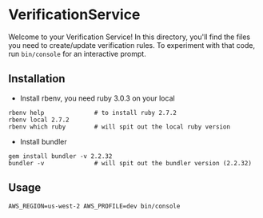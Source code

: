 # VerificationService

Welcome to your Verification Service! In this directory, you'll find the files you need to create/update verification rules. To experiment with that code, run `bin/console` for an interactive prompt.


## Installation

- Install rbenv, you need ruby 3.0.3 on your local
```
rbenv help              # to install ruby 2.7.2
rbenv local 2.7.2
rbenv which ruby        # will spit out the local ruby version
```
- Install bundler
```
gem install bundler -v 2.2.32
bundler -v              # will spit out the bundler version (2.2.32)
```


## Usage
```
AWS_REGION=us-west-2 AWS_PROFILE=dev bin/console
```
